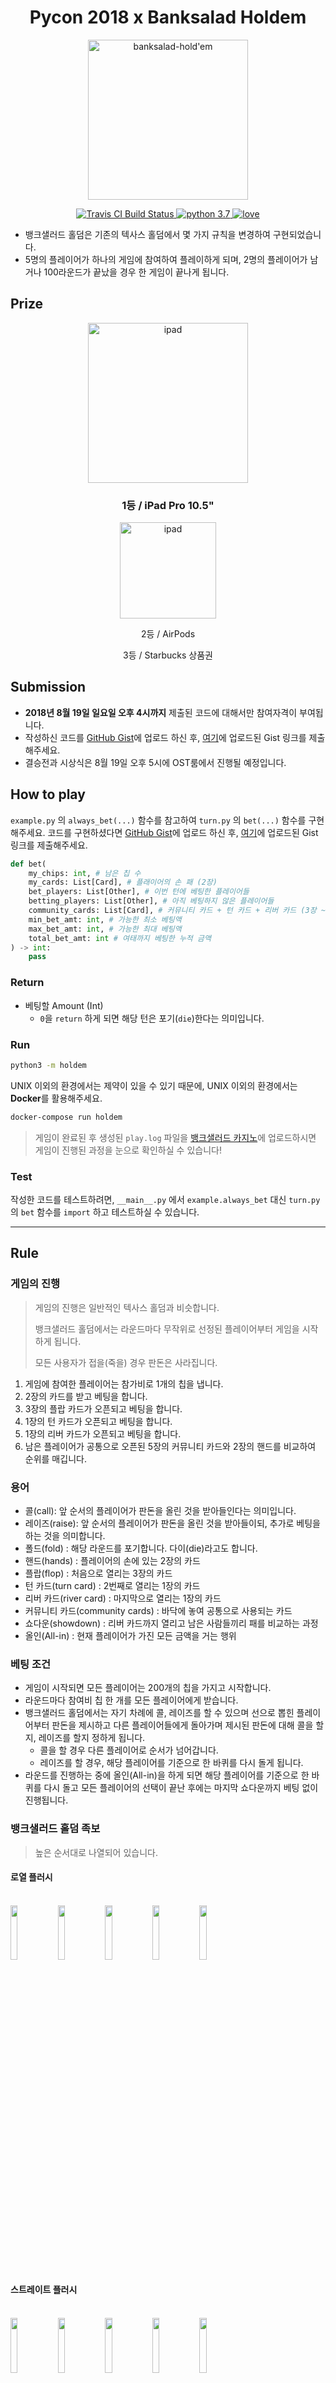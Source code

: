 <h1 align="center">Pycon 2018 x Banksalad Holdem</h1>

<p align="center">
  <img src="./resources/banksalad-holdem.png" alt="banksalad-hold'em" width="256px" />
</p>

<p align="center">
  <a href="https://travis-ci.com/Rainist/pycon-2018-banksalad-holdem">
    <img src="https://travis-ci.com/Rainist/pycon-2018-banksalad-holdem.svg?token=QyscejF8kE7e7yFMNhFB&branch=develop" alt="Travis CI Build Status" />
  </a>
  <a href="https://www.python.org/downloads/release/python-370/">
    <img src="https://img.shields.io/badge/python-3.7-blue.svg" alt="python 3.7" />
  </a>
  <a href="https://rainist.com/recruit">
    <img src="https://img.shields.io/badge/%3C%2F%3E%20with%20%E2%99%A5%20by-Rainist-blue.svg" alt="love" />
  </a>
</p>

- 뱅크샐러드 홀덤은 기존의 텍사스 홀덤에서 몇 가지 규칙을 변경하여 구현되었습니다.
- 5명의 플레이어가 하나의 게임에 참여하여 플레이하게 되며, 2명의 플레이어가 남거나 100라운드가 끝났을 경우 한 게임이 끝나게 됩니다.

## Prize

<p align="center">
  <img src="./resources/ipad-pro.png" alt="ipad" width="256px" />
</p>
<h3 align="center">1등 / iPad Pro 10.5"</h3>

<p align="center">
  <img src="./resources/airpods.png" alt="ipad" width="154px" />
</p>
<p align="center">2등 / AirPods</p>

<p align="center">3등 / Starbucks 상품권</p>

## Submission

- **2018년 8월 19일 일요일 오후 4시까지** 제출된 코드에 대해서만 참여자격이 부여됩니다.
- 작성하신 코드를 [GitHub Gist](https://gist.github.com/)에 업로드 하신 후, [여기](https://goo.gl/forms/v4Nup2q7kgBlmmUh1)에 업로드된 Gist 링크를 제출해주세요.
- 결승전과 시상식은 8월 19일 오후 5시에 OST룸에서 진행될 예정입니다.

## How to play

`example.py` 의 `always_bet(...)` 함수를 참고하여 `turn.py` 의 `bet(...)` 함수를 구현해주세요. 코드를 구현하셨다면 [GitHub Gist](https://gist.github.com/)에 업로드 하신 후, [여기](https://goo.gl/forms/v4Nup2q7kgBlmmUh1)에 업로드된 Gist 링크를 제출해주세요.

```python
def bet(
    my_chips: int, # 남은 칩 수
    my_cards: List[Card], # 플래이어의 손 패 (2장)
    bet_players: List[Other], # 이번 턴에 베팅한 플레이어들
    betting_players: List[Other], # 아직 베팅하지 않은 플레이어들
    community_cards: List[Card], # 커뮤니티 카드 + 턴 카드 + 리버 카드 (3장 ~ 5장)
    min_bet_amt: int, # 가능한 최소 베팅액
    max_bet_amt: int, # 가능한 최대 베팅액
    total_bet_amt: int # 여태까지 베팅한 누적 금액
) -> int:
    pass
```

### Return

- 베팅할 Amount (Int)
  - `0`을 `return` 하게 되면 해당 턴은 포기(`die`)한다는 의미입니다.

### Run

```bash
python3 -m holdem
```

UNIX 이외의 환경에서는 제약이 있을 수 있기 때문에, UNIX 이외의 환경에서는 **Docker**를 활용해주세요.

```bash
docker-compose run holdem
```

> 게임이 완료된 후 생성된 `play.log` 파일을 [뱅크샐러드 카지노](https://casino.pycon2018.banksalad.com)에 업로드하시면 게임이 진행된 과정을 눈으로 확인하실 수 있습니다!

### Test

작성한 코드를 테스트하려면, `__main__.py` 에서 `example.always_bet` 대신 `turn.py` 의 `bet` 함수를 `import` 하고 테스트하실 수 있습니다.

-----

## Rule

### 게임의 진행

> 게임의 진행은 일반적인 텍사스 홀덤과 비슷합니다.
>
> 뱅크샐러드 홀덤에서는 라운드마다 무작위로 선정된 플레이어부터 게임을 시작하게 됩니다.
>
> 모든 사용자가 접을(죽을) 경우 판돈은 사라집니다.

1. 게임에 참여한 플레이어는 참가비로 1개의 칩을 냅니다.
2. 2장의 카드를 받고 베팅을 합니다.
2. 3장의 플랍 카드가 오픈되고 베팅을 합니다.
3. 1장의 턴 카드가 오픈되고 베팅을 합니다.
4. 1장의 리버 카드가 오픈되고 베팅을 합니다.
5. 남은 플레이어가 공통으로 오픈된 5장의 커뮤니티 카드와 2장의 핸드를 비교하여 순위를 매깁니다.

### 용어

- 콜(call): 앞 순서의 플레이어가 판돈을 올린 것을 받아들인다는 의미입니다.
- 레이즈(raise): 앞 순서의 플레이어가 판돈을 올린 것을 받아들이되, 추가로 베팅을 하는 것을 의미합니다.
- 폴드(fold) : 해당 라운드를 포기합니다. 다이(die)라고도 합니다.
- 핸드(hands) : 플레이어의 손에 있는 2장의 카드
- 플랍(flop) : 처음으로 열리는 3장의 카드
- 턴 카드(turn card) : 2번째로 열리는 1장의 카드
- 리버 카드(river card) : 마지막으로 열리는 1장의 카드
- 커뮤니티 카드(community cards) : 바닥에 놓여 공통으로 사용되는 카드
- 쇼다운(showdown) : 리버 카드까지 열리고 남은 사람들끼리 패를 비교하는 과정
- 올인(All-in) : 현재 플레이어가 가진 모든 금액을 거는 행위

### 베팅 조건

- 게임이 시작되면 모든 플레이어는 200개의 칩을 가지고 시작합니다.
- 라운드마다 참여비 칩 한 개를 모든 플레이어에게 받습니다.
- 뱅크샐러드 홀덤에서는 자기 차례에 콜, 레이즈를 할 수 있으며 선으로 뽑힌 플레이어부터 판돈을 제시하고 다른 플레이어들에게 돌아가며 제시된 판돈에 대해 콜을 할지, 레이즈를 할지 정하게 됩니다.
  - 콜을 할 경우 다른 플레이어로 순서가 넘어갑니다.
  - 레이즈를 할 경우, 해당 플레이어를 기준으로 한 바퀴를 다시 돌게 됩니다.
- 라운드를 진행하는 중에 올인(All-in)을 하게 되면 해당 플레이어를 기준으로 한 바퀴를 다시 돌고 모든 플레이어의 선택이 끝난 후에는 마지막 쇼다운까지 베팅 없이 진행됩니다.

### 뱅크샐러드 홀덤 족보

> 높은 순서대로 나열되어 있습니다.

#### 로열 플러시

<br><img src="https://cdn.banksalad.com/pycon2018/casino/cards/h10.png" width="15%"></img><img src="https://cdn.banksalad.com/pycon2018/casino/cards/h11.png" width="15%"></img><img src="https://cdn.banksalad.com/pycon2018/casino/cards/h12.png" width="15%"></img><img src="https://cdn.banksalad.com/pycon2018/casino/cards/h13.png" width="15%"></img><img src="https://cdn.banksalad.com/pycon2018/casino/cards/h1.png" width="15%"></img>

#### 스트레이트 플러시

<br><img src="https://cdn.banksalad.com/pycon2018/casino/cards/c3.png" width="15%"></img><img src="https://cdn.banksalad.com/pycon2018/casino/cards/c4.png" width="15%"></img><img src="https://cdn.banksalad.com/pycon2018/casino/cards/c5.png" width="15%"></img><img src="https://cdn.banksalad.com/pycon2018/casino/cards/c6.png" width="15%"></img><img src="https://cdn.banksalad.com/pycon2018/casino/cards/c7.png" width="15%"></img>

#### 포카드

<br><img src="https://cdn.banksalad.com/pycon2018/casino/cards/s9.png" width="15%"></img><img src="https://cdn.banksalad.com/pycon2018/casino/cards/d9.png" width="15%"></img><img src="https://cdn.banksalad.com/pycon2018/casino/cards/h9.png" width="15%"></img><img src="https://cdn.banksalad.com/pycon2018/casino/cards/c9.png" width="15%"></img>

#### 풀하우스

<br><img src="https://cdn.banksalad.com/pycon2018/casino/cards/h2.png" width="15%"></img><img src="https://cdn.banksalad.com/pycon2018/casino/cards/s2.png" width="15%"></img><img src="https://cdn.banksalad.com/pycon2018/casino/cards/h12.png" width="15%"></img><img src="https://cdn.banksalad.com/pycon2018/casino/cards/c12.png" width="15%"></img><img src="https://cdn.banksalad.com/pycon2018/casino/cards/d12.png" width="15%"></img>

#### 플러시

<br><img src="https://cdn.banksalad.com/pycon2018/casino/cards/h2.png" width="15%"></img><img src="https://cdn.banksalad.com/pycon2018/casino/cards/h5.png" width="15%"></img><img src="https://cdn.banksalad.com/pycon2018/casino/cards/h6.png" width="15%"></img><img src="https://cdn.banksalad.com/pycon2018/casino/cards/h8.png" width="15%"></img><img src="https://cdn.banksalad.com/pycon2018/casino/cards/h11.png" width="15%"></img>

#### 스트레이트

<br><img src="https://cdn.banksalad.com/pycon2018/casino/cards/c7.png" width="15%"></img><img src="https://cdn.banksalad.com/pycon2018/casino/cards/c8.png" width="15%"></img><img src="https://cdn.banksalad.com/pycon2018/casino/cards/h9.png" width="15%"></img><img src="https://cdn.banksalad.com/pycon2018/casino/cards/s10.png" width="15%"></img><img src="https://cdn.banksalad.com/pycon2018/casino/cards/h11.png" width="15%"></img>

#### 트리플

<br><img src="https://cdn.banksalad.com/pycon2018/casino/cards/h3.png" width="15%"></img><img src="https://cdn.banksalad.com/pycon2018/casino/cards/s3.png" width="15%"></img><img src="https://cdn.banksalad.com/pycon2018/casino/cards/d3.png" width="15%"></img><br>
<img src="https://cdn.banksalad.com/pycon2018/casino/cards/d13.png" width="15%"></img><img src="https://cdn.banksalad.com/pycon2018/casino/cards/h13.png" width="15%"></img><img src="https://cdn.banksalad.com/pycon2018/casino/cards/s13.png" width="15%"></img>

#### 투 페어

<br><img src="https://cdn.banksalad.com/pycon2018/casino/cards/s11.png" width="15%"></img><img src="https://cdn.banksalad.com/pycon2018/casino/cards/h11.png" width="15%"></img>
<img src="https://cdn.banksalad.com/pycon2018/casino/cards/c5.png" width="15%"></img><img src="https://cdn.banksalad.com/pycon2018/casino/cards/s5.png" width="15%"></img><br>
<img src="https://cdn.banksalad.com/pycon2018/casino/cards/s1.png" width="15%"></img><img src="https://cdn.banksalad.com/pycon2018/casino/cards/c1.png" width="15%"></img>
<img src="https://cdn.banksalad.com/pycon2018/casino/cards/h8.png" width="15%"></img><img src="https://cdn.banksalad.com/pycon2018/casino/cards/d8.png" width="15%"></img>

#### 원 페어

<br><img src="https://cdn.banksalad.com/pycon2018/casino/cards/h10.png" width="15%"></img><img src="https://cdn.banksalad.com/pycon2018/casino/cards/s10.png" width="15%"></img><br>
<img src="https://cdn.banksalad.com/pycon2018/casino/cards/c2.png" width="15%"></img><img src="https://cdn.banksalad.com/pycon2018/casino/cards/d2.png" width="15%"></img>

#### 하이카드

<br><img src="https://cdn.banksalad.com/pycon2018/casino/cards/c1.png" width="15%"></img><img src="https://cdn.banksalad.com/pycon2018/casino/cards/h4.png" width="15%"></img><img src="https://cdn.banksalad.com/pycon2018/casino/cards/h7.png" width="15%"></img><img src="https://cdn.banksalad.com/pycon2018/casino/cards/s9.png" width="15%"></img><img src="https://cdn.banksalad.com/pycon2018/casino/cards/h11.png" width="15%"></img>

### 같은 족보일 경우의 판단

- 로열 플러시가 두벌 이상 나왔을 경우에는 _(거의 불가능한 확률)_ **스페이드 > 다이아몬드 > 하트 > 클로버** 순으로 높은 패로 인정됩니다.
- 로열 플러시가 아닌 경우에는 패가 만들어진 카드 중 가장 높은 숫자만을 비교합니다.
- 패가 같은 플레이어가 여러 명인 경우에는 만들어진 패의 숫자를 비교합니다.
- 만들어진 패의 숫자도 경우에는 그 판은 동점이 되어 판돈은 플레이어 수로 나누어 가져갑니다.

## Questions?

[Issue](https://github.com/Rainist/pycon-2018-banksalad-holdem/issues)를 활용해주시거나, 뱅크샐러드 부스를 방문해주세요 😎
